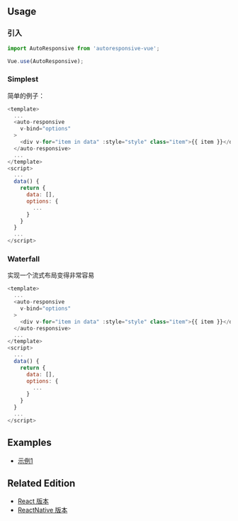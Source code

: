 ## Usage

### 引入

``` javascript
import AutoResponsive from 'autoresponsive-vue';

Vue.use(AutoResponsive);
```

### Simplest

简单的例子：

``` javascript
<template>
  ...
  <auto-responsive
    v-bind="options"
  >
    <div v-for="item in data" :style="style" class="item">{{ item }}</div>
  </auto-responsive>
  ...
</template>
<script>
  ...
  data() {
    return {
      data: [],
      options: {
        ...
      }
    }
  }
  ...
</script>
```

### Waterfall

实现一个流式布局变得非常容易

``` javascript
<template>
  ...
  <auto-responsive
    v-bind="options"
  >
    <div v-for="item in data" :style="style" class="item">{{ item }}</div>
  </auto-responsive>
  ...
</template>
<script>
  ...
  data() {
    return {
      data: [],
      options: {
        ...
      }
    }
  }
  ...
</script>
```

## Examples

- [示例1](./examples)

## Related Edition

- [React 版本](//github.com/xudafeng/autoresponsive-react)
- [ReactNative 版本](//github.com/xudafeng/autoresponsive-react-native)
